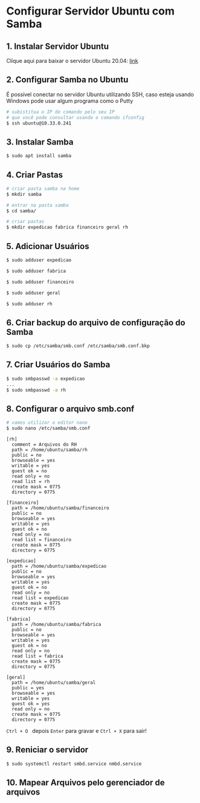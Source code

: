 # Configurar Servidor Ubuntu com Samba

## 1. Instalar Servidor Ubuntu
 Clique aqui para baixar o servidor Ubuntu 20.04: [link](https://ubuntu.com/download/server)

## 2. Configurar Samba no Ubuntu
É possível conectar no servidor Ubuntu utilizando SSH, caso esteja usando Windows pode usar algum programa como o Putty

```bash
# subistitua o IP do comando pelo seu IP
# que você pode consultar usando o comando ifconfig
$ ssh ubuntu@10.33.0.241
```

## 3. Instalar Samba
```bash
$ sudo apt install samba
```

## 4. Criar Pastas 
```bash
# criar pasta samba na home
$ mkdir samba

# entrar na pasta samba
$ cd samba/

# criar pastas
$ mkdir expedicao fabrica financeiro geral rh
```

## 5. Adicionar Usuários

```bash
$ sudo adduser expedicao
```
```bash
$ sudo adduser fabrica
```
```bash
$ sudo adduser financeiro
```
```bash
$ sudo adduser geral
```
```bash
$ sudo adduser rh
```

## 6. Criar backup do arquivo de configuração do Samba
```bash
$ sudo cp /etc/samba/smb.conf /etc/samba/smb.conf.bkp
```

## 7. Criar Usuários do Samba
```bash
$ sudo smbpasswd -a expedicao
...
$ sudo smbpasswd -a rh
```

## 8. Configurar o arquivo smb.conf
```bash
# vamos utilizar o editor nano
$ sudo nano /etc/samba/smb.conf
```

```
[rh]
  comment = Arquivos do RH
  path = /home/ubuntu/samba/rh
  public = no
  browseable = yes
  writable = yes
  guest ok = no
  read only = no
  read list = rh
  create mask = 0775
  directory = 0775

[financeiro]
  path = /home/ubuntu/samba/financeiro
  public = no 
  browseable = yes
  writable = yes
  guest ok = no
  read only = no  
  read list = financeiro
  create mask = 0775
  directory = 0775

[expedicao]
  path = /home/ubuntu/samba/expedicao
  public = no 
  browseable = yes
  writable = yes
  guest ok = no
  read only = no  
  read list = expedicao
  create mask = 0775
  directory = 0775

[fabrica]
  path = /home/ubuntu/samba/fabrica
  public = no 
  browseable = yes
  writable = yes
  guest ok = no
  read only = no  
  read list = fabrica
  create mask = 0775
  directory = 0775

[geral]
  path = /home/ubuntu/samba/geral
  public = yes
  browseable = yes
  writable = yes
  guest ok = yes
  read only = no  
  create mask = 0775
  directory = 0775
```
`Ctrl + O ` depois ` Enter ` para gravar e ` Ctrl + X ` para sair!

## 9. Reniciar o servidor
```bash
$ sudo systemctl restart smbd.service nmbd.service
```

## 10. Mapear Arquivos pelo gerenciador de arquivos